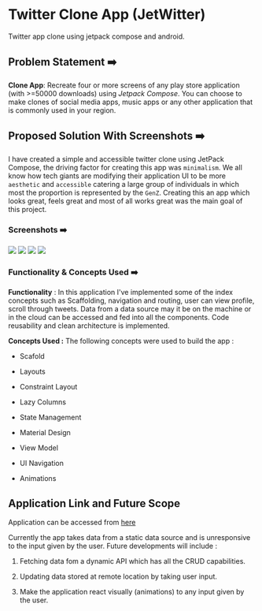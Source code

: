 # Twitter Clone App (JetWitter)

Twitter app clone using jetpack compose and android.

## Problem Statement ➡️

**Clone App**: Recreate four or more screens of any play store application (with >=50000 downloads) using *Jetpack Compose*. You can choose to make clones of social media apps, music apps or any other application that is commonly used in your region.

## Proposed Solution With Screenshots ➡️

I have created a simple and accessible twitter clone using JetPack Compose, the driving factor for creating this app was `minimalism`. We all know how tech giants are modifying their application UI to be more `aesthetic` and `accessible` catering a large group of individuals in which most the proportion is represented by the `GenZ`. Creating this an app which looks great, feels great and most of all works great was the main goal of this project.

### Screenshots ➡️

![](./screenshots/Screenshot_2022-10-15-18-47-10-26_213a48dbf3fdf5beb8fc741ec2038aed.jpg)
![](./screenshots/Screenshot_2022-10-15-18-47-15-72_213a48dbf3fdf5beb8fc741ec2038aed.jpg)
![](./screenshots/Screenshot_2022-10-15-18-47-29-04_213a48dbf3fdf5beb8fc741ec2038aed.jpg)
![](./screenshots/Screenshot_2022-10-15-18-47-37-83_213a48dbf3fdf5beb8fc741ec2038aed.jpg)

### Functionality & Concepts Used ➡️

**Functionality** : In this application I've implemented some of the index concepts such as Scaffolding, navigation and routing, user can view profile, scroll through tweets. Data from a data source may it be on the machine or in the cloud can be accessed and fed into all the components. Code reusability and clean architecture is implemented.

**Concepts Used :** The following concepts were used to build the app :

- Scafold

- Layouts

- Constraint Layout

- Lazy Columns

- State Management

- Material Design

- View Model

- UI Navigation

- Animations

## Application Link and Future Scope

Application can be accessed from [here](https://drive.google.com/drive/folders/1h1hHoEM-0ZWe9klSKRMCLoQ4h89B-ABM?usp=sharing)

Currently the app takes data from a static data source and is unresponsive to the input given by the user. Future developments will include :

1. Fetching data fom a dynamic API which has all the CRUD capabilities.

2. Updating data stored at remote location by taking user input.

3. Make the application react visually (animations) to any input given by the user.
